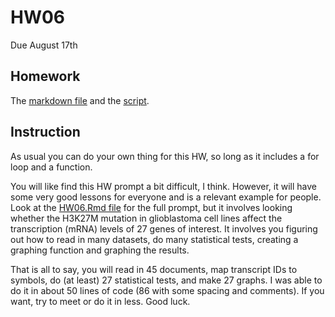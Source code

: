 # HW06
Due August 17th

## Homework

The [markdown file](HW06.md) and the [script](HW06.Rmd).


## Instruction

As usual you can do your own thing for this HW, so long as it includes a for loop and a function. 

You will like find this HW prompt a bit difficult, I think. However, it will have some very good lessons for everyone and is a relevant example for people. Look at the [HW06.Rmd file](HW06.Rmd) for the full prompt, but it involves looking whether the H3K27M mutation in glioblastoma cell lines affect the transcription (mRNA) levels of 27 genes of interest. It involves you figuring out how to read in many datasets, do many statistical tests, creating a graphing function and graphing the results. 

That is all to say, you will read in 45 documents, map transcript IDs to symbols, do (at least) 27 statistical tests, and make 27 graphs. I was able to do it in about 50 lines of code (86 with some spacing and comments). If you want, try to meet or do it in less. Good luck. 

